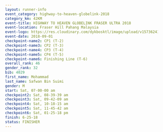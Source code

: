 ```yaml
---
layout: runner-info 
event_category: highway-to-heaven-globelink-2018 
category_km: 42KM 
event-title: HIGHWAY TO HEAVEN GLOBELINK FRASER ULTRA 2018 
event-location: Fraser Hill Pahang Malaysia 
event-logo: https://res.cloudinary.com/dykbosktl/image/upload/v1573624145/Logo/download_nnzjlh.png 
event-date: 2018-09-01 
checkpoint-name2: CP1 (T-2) 
checkpoint-name3: CP2 (T-3) 
checkpoint-name4: CP3 (T-4) 
checkpoint-name5: CP4 (T-5) 
checkpoint-name6: Finishing Line (T-6) 
overall_rank: 46
gender_rank: 32
bib: 4029
first_name: Mohammad
last_name: Safwan Bin Suimi
gender: M
start: Sat, 07-00-00 am
checkpoint2: Sat, 08-39-39 am
checkpoint3: Sat, 09-42-09 am
checkpoint4: Sat, 10-18-15 am
checkpoint5: Sat, 11-45-42 am
checkpoint6: Sat, 01-25-18 pm
finish: 6-25-18
status: FINISHER
---
```

